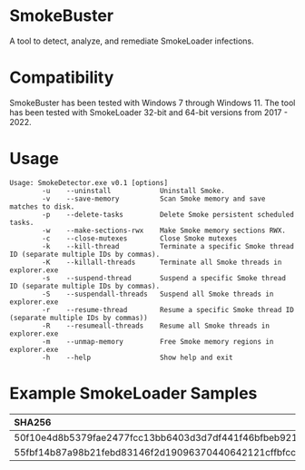 # SmokeBuster
A tool to detect, analyze, and remediate SmokeLoader infections.

# Compatibility
SmokeBuster has been tested with Windows 7 through Windows 11. The tool has been tested with SmokeLoader 32-bit and 64-bit versions from 2017 - 2022.

# Usage
```
Usage: SmokeDetector.exe v0.1 [options]
        -u    --uninstall            Uninstall Smoke.
        -v    --save-memory          Scan Smoke memory and save matches to disk.
        -p    --delete-tasks         Delete Smoke persistent scheduled tasks.
        -w    --make-sections-rwx    Make Smoke memory sections RWX.
        -c    --close-mutexes        Close Smoke mutexes
        -k    --kill-thread          Terminate a specific Smoke thread ID (separate multiple IDs by commas).
        -K    --killall-threads      Terminate all Smoke threads in explorer.exe
        -s    --suspend-thread       Suspend a specific Smoke thread ID (separate multiple IDs by commas).
        -S    --suspendall-threads   Suspend all Smoke threads in explorer.exe
        -r    --resume-thread        Resume a specific Smoke thread ID (separate multiple IDs by commas))
        -R    --resumeall-threads    Resume all Smoke threads in explorer.exe
        -m    --unmap-memory         Free Smoke memory regions in explorer.exe
        -h    --help                 Show help and exit
```

# Example SmokeLoader Samples
|SHA256|
|:------------------------------------------------------------------|
|50f10e4d8b5379fae2477fcc13bb6403d3d7df441f46bfbeb9218a70cb2cfde8|
|55fbf14b87a98b21febd83146f2d19096370440642121cffbfcc2c26e55f0723|


